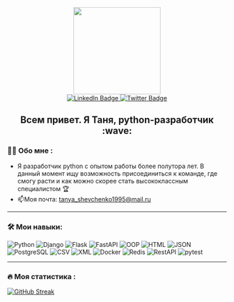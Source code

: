 <div id="header" align="center">
  <img src="https://media.giphy.com/media/2IudUHdI075HL02Pkk/giphy.gif" width="200"/>
</div>
<div id="badges" align="center">
    <a href="https://www.linkedin.com/in/tatsiana-belyaeva-0417ab260">
    <img src="https://img.shields.io/badge/LinkedIn-blue?style=for-the-badge&logo=linkedin&logoColor=white" alt="LinkedIn Badge"/>
  </a>
  <a href="https://t.me/tatsiana_belyaeva">
    <img src="https://img.shields.io/badge/Telegram-blue?style=for-the-badge&logo=telegram&logoColor=white" alt="Twitter Badge"/>
  </a>
</div>
<div id="badges" align="center">
<img src="https://komarev.com/ghpvc/?username=tortuga0212&style=flat-square&color=brightgreen" alt=""/>
<h2>
  Всем привет. Я Таня, python-разработчик :wave:
</h2>
</div>  


### :woman_technologist: Обо мне : 
- Я разработчик python с опытом работы более полутора лет. В данный момент ищу возможность присоединиться к команде, где смогу расти и как можно скорее стать высококлассным специалистом :trophy:
- :mailbox:Моя почта: tanya_shevchenko1995@mail.ru

---

### :hammer_and_wrench: Мои навыки:
![Python](https://img.shields.io/badge/Python-blue?style=for-the-badge&logo=python&logoColor=yellow)
![Django](https://img.shields.io/badge/Django-darkgreen?style=for-the-badge&logo=django&logoColor=white)
![Flask](https://img.shields.io/badge/Flask-orange?style=for-the-badge&logo=flask&logoColor=black)
![FastAPI](https://img.shields.io/badge/FastAPI-lightgreen?style=for-the-badge&logo=FastAPI&logoColor=white)
![OOP](https://img.shields.io/badge/OOP-%23593d88.svg?style=for-the-badge&logo=oop&logoColor=white)
![HTML](https://img.shields.io/badge/HTML-red?style=for-the-badge&logo=html&logoColor=white)
![JSON](https://img.shields.io/badge/json-black?style=for-the-badge&logo=json&logoColor=white)
![PostgreSQL](https://img.shields.io/badge/PostgreSQL-blue?style=for-the-badge&logo=PostgreSQL&logoColor=white)
![CSV](https://img.shields.io/badge/CSV-lightgreen?style=for-the-badge&logo=csv&logoColor=black)
![XML](https://img.shields.io/badge/xml-orange?style=for-the-badge&logo=orange&logoColor=white)
![Docker](https://img.shields.io/badge/Docker-316192?style=for-the-badge&logo=docker&logoColor=white)
![Redis](https://img.shields.io/badge/redis-%23CC0000.svg?style=for-the-badge&logo=redis&logoColor=white)
![RestAPI](https://img.shields.io/badge/restapi-%23646CFF.svg?style=for-the-badge&logo=restapi&logoColor=white)
![pytest](https://img.shields.io/badge/pytest-%2300AFF0.svg?style=for-the-badge&logo=pytest&logoColor=white)

---

### :fire: Моя статистика :
[![GitHub Streak](http://github-readme-streak-stats.herokuapp.com?user=tortuga0212&theme=python-dark)](https://git.io/streak-stats)



